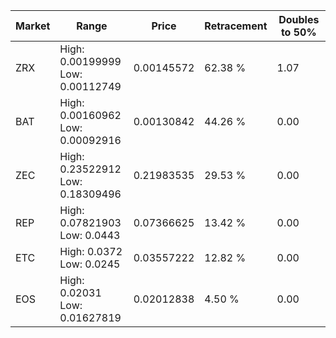 | Market | Range | Price| Retracement | Doubles to 50% |
| --- | --- | --- | --- | --- |
| ZRX | High: 0.00199999<br />Low: 0.00112749 | 0.00145572 | 62.38 % | 1.07 |
| BAT | High: 0.00160962<br />Low: 0.00092916 | 0.00130842 | 44.26 % | 0.00 |
| ZEC | High: 0.23522912<br />Low: 0.18309496 | 0.21983535 | 29.53 % | 0.00 |
| REP | High: 0.07821903<br />Low: 0.0443 | 0.07366625 | 13.42 % | 0.00 |
| ETC | High: 0.0372<br />Low: 0.0245 | 0.03557222 | 12.82 % | 0.00 |
| EOS | High: 0.02031<br />Low: 0.01627819 | 0.02012838 | 4.50 % | 0.00 |
